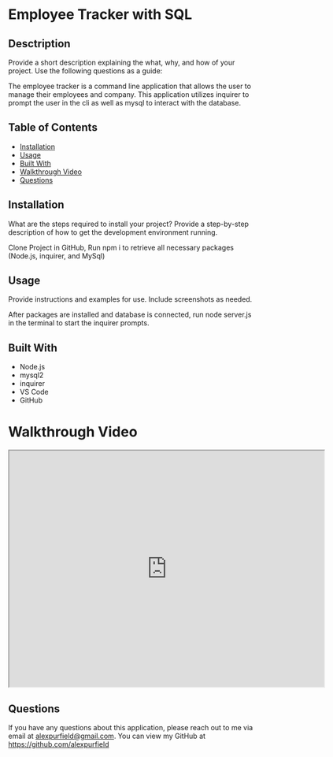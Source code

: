 # Employee Tracker with SQL

  

  ## Desctription
  Provide a short description explaining the what, why, and how of your project. Use the following questions as a guide:

  The employee tracker is a command line application that allows the user to manage their employees and company. This application utilizes inquirer to prompt the user in the cli as well as mysql to interact with the database.

  ## Table of Contents
  * [Installation](#installation)
  * [Usage](#usage)
  * [Built With](#built-with)
  * [Walkthrough Video](#walkthrough-video)
  * [Questions](#questions)

  ## Installation
  What are the steps required to install your project? Provide a step-by-step description of how to get the development environment running.

  Clone Project in GitHub, Run npm i to retrieve all necessary packages (Node.js, inquirer, and MySql)

  ## Usage
  Provide instructions and examples for use. Include screenshots as needed.

  After packages are installed and database is connected, run node server.js in the terminal to start the inquirer prompts.

  ## Built With
  * Node.js
  * mysql2
  * inquirer
  * VS Code
  * GitHub

  # Walkthrough Video
<iframe src="https://drive.google.com/file/d/1Djo3LLO16Z97-7hC8lDP2U0IHV5n3P2M/preview" width="640" height="480"></iframe>



  ## Questions

  If you have any questions about this application, please reach out to me via email at alexpurfield@gmail.com. You can view my GitHub at https://github.com/alexpurfield


